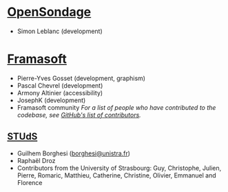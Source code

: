 # [OpenSondage](https://opensondage.leblanc.io)
* Simon Leblanc (development)

# [Framasoft](http://framadate.org)
* Pierre-Yves Gosset (development, graphism)
* Pascal Chevrel (development)
* Armony Altinier (accessibility)
* JosephK (development)
* Framasoft community
*For a list of people who have contributed to the codebase, see [GitHub's list of contributors](https://github.com/framasoft/OpenSondage/graphs/contributors).*

## [STUdS](http://studs.u-strasbg.fr)
* Guilhem Borghesi (borghesi@unistra.fr)
* Raphaël Droz
* Contributors from the University of Strasbourg: Guy, Christophe, Julien, Pierre, Romaric, Matthieu, Catherine, Christine, Olivier, Emmanuel and Florence 

